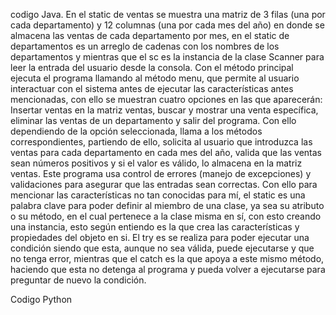 codigo Java.
En el static de ventas se muestra una matriz de 3 filas (una por cada departamento) y 12 columnas (una por cada mes del año) en donde se almacena las ventas de cada departamento por mes, en el static de departamentos es un arreglo de cadenas con los nombres de los departamentos y mientras que el sc es la instancia de la clase Scanner para leer la entrada del usuario desde la consola.
Con el método principal ejecuta el programa llamando al método menu, que permite al usuario interactuar con el sistema antes de ejecutar las características antes mencionadas, con ello se muestran cuatro opciones en las que aparecerán: Insertar ventas en la matriz ventas, buscar y mostrar una venta específica, eliminar las ventas de un departamento y salir del programa.
Con ello dependiendo de la opción seleccionada, llama a los métodos correspondientes, partiendo de ello, solicita al usuario que introduzca las ventas para cada departamento en cada mes del año, valida que las ventas sean números positivos y si el valor es válido, lo almacena en la matriz ventas.
Este programa usa control de errores (manejo de excepciones) y validaciones para asegurar que las entradas sean correctas.
Con ello para mencionar las características no tan conocidas para mí, el static es una palabra clave para poder definir al miembro de una clase, ya sea su atributo o su método, en el cual pertenece a la clase misma en sí, con esto creando una instancia, esto según entiendo es la que crea las características y propiedades del objeto en si.
El try es se realiza para poder ejecutar una condición siendo que esta, aunque no sea válida, puede ejecutarse y que no tenga error, mientras que el catch es la que apoya a este mismo método, haciendo que esta no detenga al programa y pueda volver a ejecutarse para preguntar de nuevo la condición.

Codigo Python
